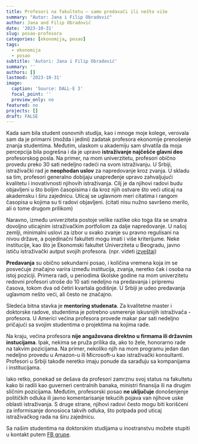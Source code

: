 ```yaml
---
title: Profesori na fakultetu – samo predavači ili nešto više
summary: "Autor: Jana i Filip Obradović"
author: Jana and Filip Obradović
date: '2023-10-31'
slug: posao-profesora
categories: [ekonomija, posao]
tags:
  - ekonomija
  - posao
subtitle: 'Autori: Jana i Filip Obradović'
summary: ''
authors: []
lastmod: '2023-10-31' 
image:
  caption: 'Source: DALL·E 3'
  focal_point: ''
  preview_only: no
featured: no
projects: []
draft: FALSE
---
```


Kada sam bila student osnovnih studija, kao i mnoge moje kolege, verovala sam da je primarni (možda i jedini) zadatak profesora ekonomije prenošenje znanja studentima. Međutim, ulaskom u akademiju sam shvatila da moja percepcija bila pogrešna i da je upravo **istraživanje najčešće glavni deo** profesorskog posla. Na primer, na mom univerzitetu, profesori obično provedu preko 30 sati nedeljno radeći na svom istraživanju. U Srbiji, istraživački rad je **neophodan uslov** za napredovanje kroz zvanja. U skladu sa tim, profesori generalno dobijaju unapređenje upravo zahvaljujući kvalitetu i inovativnosti njihovih istraživanja. Cilj je da njihovi radovi budu objavljeni u što boljim časopisima i da kroz njih ostvare što veći uticaj na akademsku i širu zajednicu. Uticaj se uglavnom meri citatima i rangom časopisa u kojima su ti radovi objavljeni. (citati nisu nužno savršeno merilo, ali o tome drugom prilikom)

Naravno, između univerziteta postoje velike razlike oko toga šta se smatra dovoljno uticajnim istraživačkim portfoliom za dalje napredovanje. U našoj zemlji, minimalni uslovi za izbor u svako zvanje su pravno regulisani na nivou države, a pojedinačni fakulteti mogu imati i više kriterijume. Neke institucije, kao što je Ekonomski fakultet Univerziteta u Beogradu, javno ističu istraživački autput svojih profesora. (npr. videti [izveštaj](http://www.ekof.bg.ac.rs/wp-content/uploads/2020/11/EKOF-Research-Report-2022.pdf))

**Predavanja** su obično sekundarni posao, i količina vremena koja im se posvećuje značajno varira između institucija, zvanja, neretko čak i osoba na istoj poziciji. Primera radi, u periodima školske godine na mom univerzitetu redovni profesori utroše do 10 sati nedeljno na predavanja i pripremu časova, tokom dva od četiri kvartala godišnje. U Srbiji je udeo predavanja uglavnom nešto veći, ali često ne značajno. 

Sledeća bitna stavka je **mentoring studenata**. Za kvalitetne master i doktorske radove, studentima je potrebno usmerenje iskusnijih istraživača - profesora. U Americi većina profesora provede makar par sati nedeljno pričajući sa svojim studentima o projektima na kojima rade. 

Na kraju, većina profesora **nije angažovana direktno u firmama ili državnim instucijama**. Ipak, nekima se pruža prilika da, ako to žele, honorarno rade na takvim pozicijama. Na primer, nekoliko njih na mom programu jedan dan nedeljno provedu u Amazon-u ili Microsoft-u kao istraživački konsultanti. Profesori u Srbiji takođe neretko imaju ponude da sarađuju sa kompanijama i institucijama.

Iako retko, ponekad se dešava da profesori zamrznu svoj status na fakultetu kako bi radili kao guverneri centralnih banaka, ministri finansija ili na drugim sličnim pozicijama. Međutim, profesorski posao **ne uključuje** donošenjenje političkih odluka ili javno komentarisanje tekućih pojava van njihove uske oblasti istraživanja. S druge strane, njihovi radovi često mogu biti korišćeni za informisanje donosioca takvih odluka, što potpada pod uticaj istraživačkog rada na širu zajednicu. 


Sa našim studentima na doktorskim studijama u inostranstvu možete stupiti u kontakt putem [FB grupe](https://www.facebook.com/groups/serbianeconbusiness).

